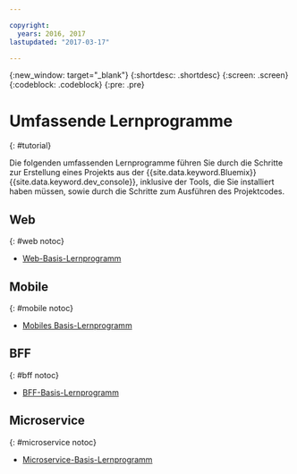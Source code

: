 ```yaml
---

copyright:
  years: 2016, 2017
lastupdated: "2017-03-17"

---
```

{:new_window: target="_blank"}
{:shortdesc: .shortdesc}
{:screen: .screen}
{:codeblock: .codeblock}
{:pre: .pre}

# Umfassende Lernprogramme
{: #tutorial}

Die folgenden umfassenden Lernprogramme führen Sie durch die Schritte zur Erstellung eines Projekts aus der {{site.data.keyword.Bluemix}} {{site.data.keyword.dev_console}}, inklusive der Tools, die Sie installiert haben müssen, sowie durch die Schritte zum Ausführen des Projektcodes. 

## Web
{: #web notoc}

* [Web-Basis-Lernprogramm](tutorial_web.html)


## Mobile
{: #mobile notoc}

* [Mobiles Basis-Lernprogramm](tutorial_mobile.html)

<!--
* [Mobile Cloudant Sync Tutorial](tutorial_cloudant_sync.html)
* [Mobile {{site.data.keyword.openwhisk_short}} Tutorial](tutorial_openwhisk.html)
* [Mobile {{site.data.keyword.visualrecognitionshort}} Tutorial](tutorial_visual_recognition.html)
* [Mobile {{site.data.keyword.conversationshort}} Tutorial](tutorial_conversation.html)
* [Mobile Watson Language Tutorial](tutorial_watson_language.html)
* [Mobile Weather Tutorial](tutorial_weather.html)
-->


## BFF
{: #bff notoc}

* [BFF-Basis-Lernprogramm](tutorial_bff.html)


## Microservice
{: #microservice notoc}

* [Microservice-Basis-Lernprogramm](tutorial_microservice.html)
